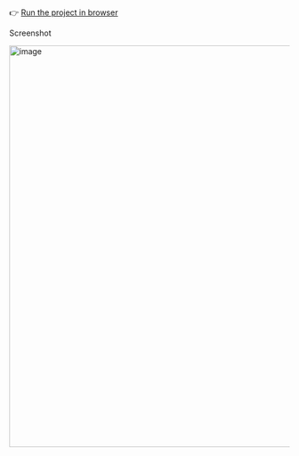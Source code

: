
👉 [Run the project in browser](https://chatbot-english-to-nepali.vercel.app/)


Screenshot

<img width="1333" height="723" alt="image" src="https://github.com/user-attachments/assets/2b3aa23a-a260-4027-89be-aee4c1a25e82" />
